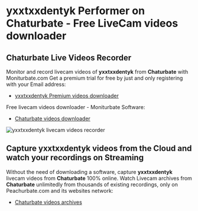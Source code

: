 # yxxtxxdentyk Performer on Chaturbate - Free LiveCam videos downloader

## Chaturbate Live Videos Recorder

Monitor and record livecam videos of **yxxtxxdentyk** from **Chaturbate** with Moniturbate.com
Get a premium trial for free by just and only registering with your Email address:
* [yxxtxxdentyk Premium videos downloader](https://moniturbate.com/request-demo-licence-key.html)

Free livecam videos downloader - Moniturbate Software:
* [Chaturbate videos downloader](https://moniturbate.com/moniturbate-download-software.html)

![yxxtxxdentyk livecam videos recorder](https://peachurnet.com/templates/moniturbate-software.png)


## Capture yxxtxxdentyk videos from the Cloud and watch your recordings on Streaming

Without the need of downloading a software, capture **yxxtxxdentyk** livecam videos from **Chaturbate** 100% online.
Watch Livecam archives from **Chaturbate** unlimitedly from thousands of existing recordings, only on Peachurbate.com and its websites network:
* [Chaturbate videos archives](https://peachurnet.com/)